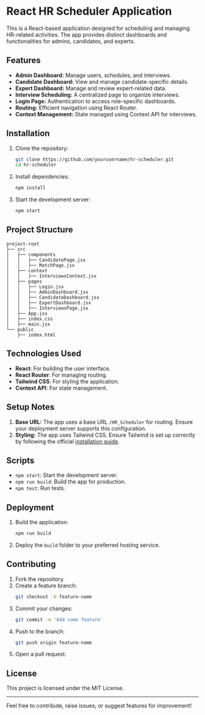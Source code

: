 # React HR Scheduler Application

This is a React-based application designed for scheduling and managing HR-related activities. The app provides distinct dashboards and functionalities for admins, candidates, and experts.

## Features

- **Admin Dashboard:** Manage users, schedules, and interviews.
- **Candidate Dashboard:** View and manage candidate-specific details.
- **Expert Dashboard:** Manage and review expert-related data.
- **Interview Scheduling:** A centralized page to organize interviews.
- **Login Page:** Authentication to access role-specific dashboards.
- **Routing:** Efficient navigation using React Router.
- **Context Management:** State managed using Context API for interviews.

## Installation

1. Clone the repository:
   ```bash
   git clone https://github.com/yourusername/hr-scheduler.git
   cd hr-scheduler
   ```

2. Install dependencies:
   ```bash
   npm install
   ```

3. Start the development server:
   ```bash
   npm start
   ```

## Project Structure

```
project-root
├── src
│   ├── components
│   │   ├── CandidatePage.jsx
│   │   ├── MatchPage.jsx
│   ├── context
│   │   ├── InterviewsContext.jsx
│   ├── pages
│   │   ├── Login.jsx
│   │   ├── AdminDashboard.jsx
│   │   ├── CandidateDashboard.jsx
│   │   ├── ExpertDashboard.jsx
│   │   ├── InterviewsPage.jsx
│   ├── App.jsx
│   ├── index.css
│   ├── main.jsx
└── public
    ├── index.html
```

## Technologies Used

- **React**: For building the user interface.
- **React Router**: For managing routing.
- **Tailwind CSS**: For styling the application.
- **Context API**: For state management.

## Setup Notes

1. **Base URL:** The app uses a base URL `/HR_Scheduler` for routing. Ensure your deployment server supports this configuration.
2. **Styling:** The app uses Tailwind CSS. Ensure Tailwind is set up correctly by following the official [installation guide](https://tailwindcss.com/docs/installation).

## Scripts

- `npm start`: Start the development server.
- `npm run build`: Build the app for production.
- `npm test`: Run tests.

## Deployment

1. Build the application:
   ```bash
   npm run build
   ```

2. Deploy the `build` folder to your preferred hosting service.

## Contributing

1. Fork the repository.
2. Create a feature branch:
   ```bash
   git checkout -b feature-name
   ```
3. Commit your changes:
   ```bash
   git commit -m 'Add some feature'
   ```
4. Push to the branch:
   ```bash
   git push origin feature-name
   ```
5. Open a pull request.

## License

This project is licensed under the MIT License.

---

Feel free to contribute, raise issues, or suggest features for improvement!

